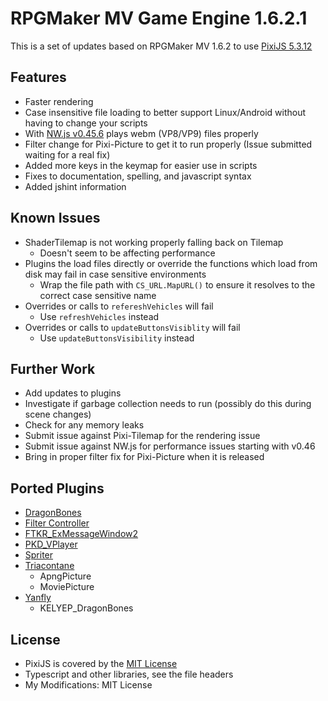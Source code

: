 # RPGMaker MV Game Engine 1.6.2.1

This is a set of updates based on RPGMaker MV 1.6.2 to use [PixiJS 5.3.12](https://github.com/pixijs/pixi.js/releases/tag/v5.3.12)

## Features

- Faster rendering
- Case insensitive file loading to better support Linux/Android without having to change your scripts
- With [NW.js v0.45.6](https://dl.nwjs.io/v0.45.6/) plays webm (VP8/VP9) files properly
- Filter change for Pixi-Picture to get it to run properly (Issue submitted waiting for a real fix)
- Added more keys in the keymap for easier use in scripts
- Fixes to documentation, spelling, and javascript syntax
- Added jshint information

## Known Issues

- ShaderTilemap is not working properly falling back on Tilemap
  - Doesn't seem to be affecting performance
- Plugins the load files directly or override the functions which load from disk may fail in case sensitive environments
  - Wrap the file path with `CS_URL.MapURL()` to ensure it resolves to the correct case sensitive name
- Overrides or calls to `refereshVehicles` will fail
  - Use `refreshVehicles` instead
- Overrides or calls to `updateButtonsVisiblity` will fail
  - Use `updateButtonsVisibility` instead

## Further Work

- Add updates to plugins
- Investigate if garbage collection needs to run (possibly do this during scene changes)
- Check for any memory leaks
- Submit issue against Pixi-Tilemap for the rendering issue
- Submit issue against NW.js for performance issues starting with v0.46
- Bring in proper filter fix for Pixi-Picture when it is released

## Ported Plugins

- [DragonBones](https://github.com/DragonBones/DragonBonesJS/tree/master/Pixi/5.x)
- [Filter Controller](https://plugin.fungamemake.com/archives/13553)
- [FTKR_ExMessageWindow2](https://plugin.fungamemake.com/archives/1326)
- [PKD_VPlayer](https://kdworkshop.net/plugins/vplayer/)
- [Spriter](https://github.com/AlexanderKanakis/RPGMV/blob/master/Spriter.js)
- [Triacontane](https://github.com/triacontane/RPGMakerMV/tree/master)
  - ApngPicture
  - MoviePicture
- [Yanfly](https://yanflyengineplugins.itch.io/free-starter-pack-essentials)
  - KELYEP_DragonBones

## License

- PixiJS is covered by the [MIT License](https://github.com/pixijs/pixi.js/blob/dev/LICENSE)
- Typescript and other libraries, see the file headers
- My Modifications: MIT License
